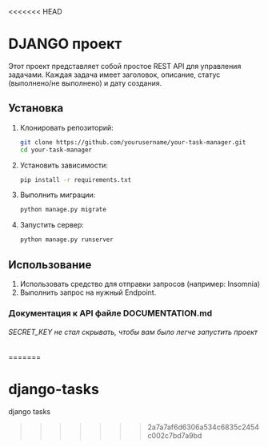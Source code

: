 <<<<<<< HEAD
# DJANGO проект

Этот проект представляет собой простое REST API для управления задачами. Каждая задача имеет заголовок, описание, статус (выполнено/не выполнено) и дату создания.

## Установка

1. Клонировать репозиторий:

   ```bash
   git clone https://github.com/yourusername/your-task-manager.git
   cd your-task-manager

2. Установить зависимости:
    ```bash
    pip install -r requirements.txt
   
3. Выполнить миграции:
    ```bash
    python manage.py migrate
4. Запустить сервер:
    ```bash
   python manage.py runserver

## Использование
   
1. Использовать средство для отправки запросов (например: Insomnia)
2. Выполнить запрос на нужный Endpoint.

### Документация к API  файле DOCUMENTATION.md

###### SECRET_KEY не стал скрывать, чтобы вам было легче запустить проект
   
=======
# django-tasks
django tasks
>>>>>>> 2a7a7af6d6306a534c6835c2454c002c7bd7a9bd

